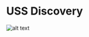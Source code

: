 # USS Discovery 

![alt text](https://raw.githubusercontent.com/nasa/utm-apis/v18.08.02/uss-discovery-api/images/utm_fims_arch_seq_uss_discovery_reg_0d.png
 "Logo Title")
